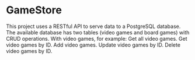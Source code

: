 # GameStore
This project uses a RESTful API to serve data to a PostgreSQL database. 
The available database has two tables (video games and board games) with CRUD operations. With video games, for example:
Get all video games.
Get video games by ID.
Add video games.
Update video games by ID.
Delete video games by ID.
